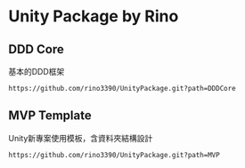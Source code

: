 # Unity Package by Rino

## DDD Core
基本的DDD框架

`https://github.com/rino3390/UnityPackage.git?path=DDDCore`

## MVP Template
Unity新專案使用模板，含資料夾結構設計

`https://github.com/rino3390/UnityPackage.git?path=MVP`
